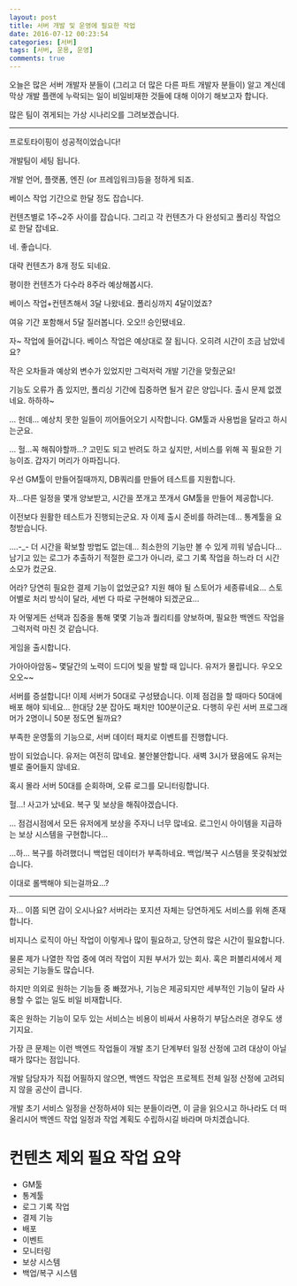 ```yaml
---
layout: post
title: 서버 개발 및 운영에 필요한 작업
date: 2016-07-12 00:23:54
categories: [서버]
tags: [서버, 운용, 운영]
comments: true
---
```


오늘은 많은 서버 개발자 분들이 (그리고 더 많은 다른 파트 개발자 분들이) 알고 계신데 막상 개발 플랜에 누락되는 일이 비일비재한 것들에 대해 이야기 해보고자 합니다.

많은 팀이 겪게되는 가상 시나리오를 그려보겠습니다.

---

프로토타이핑이 성공적이었습니다! 

개발팀이 세팅 됩니다. 

개발 언어, 플랫폼, 엔진 (or 프레임워크)등을 정하게 되죠. 

베이스 작업 기간으로 한달 정도 잡습니다. 

컨텐츠별로 1주~2주 사이를 잡습니다. 
그리고 각 컨텐츠가 다 완성되고 폴리싱 작업으로 한달 잡네요. 

네. 좋습니다. 

대략 컨텐츠가 8개 정도 되네요. 

평이한 컨텐츠가 다수라 8주라 예상해봅시다. 


베이스 작업+컨텐츠해서 3달 나왔네요. 
폴리싱까지 4달이었죠? 

여유 기간 포함해서 5달 질러봅니다. 
오오!! 승인됐네요. 

자~ 작업에 들어갑니다. 
베이스 작업은 예상대로 잘 됩니다. 오히려 시간이 조금 남았네요? 

작은 오차들과 예상외 변수가 있었지만 그럭저럭 개발 기간을 맞췄군요! 

기능도 오류가 좀 있지만, 폴리싱 기간에 집중하면 될거 같은 양입니다. 
출시 문제 없겠네요. 하하하~ 

… 헌데… 예상치 못한 일들이 끼어들어오기 시작합니다. 
GM툴과 사용법을 달라고 하시는군요. 

… 헐...꼭 해줘야할까…? 고민도 되고 반려도 하고 싶지만, 서비스를 위해 꼭 필요한 기능이죠. 
갑자기 머리가 아파집니다. 

우선 GM툴이 만들어질때까지, DB쿼리를 만들어 테스트를 지원합니다. 

자...다른 일정을 몇개 양보받고, 시간을 쪼개고 쪼개서 GM툴을 만들어 제공합니다. 

이전보다 원활한 테스트가 진행되는군요. 
자 이제 출시 준비를 하려는데… 통계툴을 요청받습니다. 

….-_- 더 시간을 확보할 방법도 없는데… 
최소한의 기능만 볼 수 있게 끼워 넣습니다… 
남기고 있는 로그가 추출하기 적절한 로그가 아니라, 로그 기록 작업을 하느라 더 시간 소모가 컸군요. 


어라? 당연히 필요한 결제 기능이 없었군요? 
지원 해야 될 스토어가 세종류네요… 
스토어별로 처리 방식이 달라, 세번 다 따로 구현해야 되겠군요... 

자 어떻게든 선택과 집중을 통해 몇몇 기능과 퀄리티를 양보하며, 필요한 백엔드 작업을  그럭저럭 마친 것 같습니다. 

게임을 출시합니다. 

가아아아암동~ 몇달간의 노력이 드디어 빛을 발할 때 입니다. 
유저가 몰립니다. 우오오오오~~ 

서버를 증설합니다! 
이제 서버가 50대로 구성됐습니다. 
이제 점검을 할 때마다 50대에 배포 해야 되네요… 
한대당 2분 잡아도 패치만 100분이군요. 
다행히 우린 서버 프로그래머가 2명이니 50분 정도면 될까요? 

부족한 운영툴의 기능으로, 서버 데이터 패치로 이벤트를 진행합니다. 

밤이 되었습니다. 
유저는 여전히 많네요. 불안불안합니다. 
새벽 3시가 됐음에도 유저는 별로 줄어들지 않네요. 

혹시 몰라 서버 50대를 순회하며, 오류 로그를 모니터링합니다. 

헐…! 사고가 났네요. 복구 및 보상을 해줘야겠습니다. 

… 점검시점에서 모든 유저에게 보상을 주자니 너무 많네요. 
로그인시 아이템을 지급하는 보상 시스템을 구현합니다… 

…하… 복구를 하려했더니 백업된 데이터가 부족하네요. 백업/복구 시스템을 못갖춰놨었습니다. 

이대로 롤백해야 되는걸까요…? 

---

자… 이쯤 되면 감이 오시나요?
서버라는 포지션 자체는 당연하게도 서비스를 위해 존재합니다.

비지니스 로직이 아닌 작업이 이렇게나 많이 필요하고, 당연히 많은 시간이 필요합니다.


물론 제가 나열한 작업 중에 여러 작업이 지원 부서가 있는 회사. 혹은 퍼블리셔에서 제공되는 기능들도 많습니다.

하지만 의외로 원하는 기능들 중 빠졌거나, 기능은 제공되지만 세부적인 기능이 달라 사용할 수 없는 일도 비일 비재합니다.

혹은 원하는 기능이 모두 있는 서비스는 비용이 비싸서 사용하기 부담스러운 경우도 생기지요.


가장 큰 문제는 이런 백엔드 작업들이 개발 초기 단계부터 일정 산정에 고려 대상이 아닐 때가 많다는 점입니다.

개발 담당자가 직접 어필하지 않으면, 백엔드 작업은 프로젝트 전체 일정 산정에 고려되지 않을 공산이 큽니다.

개발 초기 서비스 일정을 산정하셔야 되는 분들이라면, 이 글을 읽으시고 하나라도 더 떠올리시어 백엔드 작업 일정과 작업 계획도 수립하시길 바라며 마치겠습니다.


# 컨텐츠 제외 필요 작업 요약

- GM툴
- 통계툴
- 로그 기록 작업
- 결제 기능
- 배포
- 이벤트
- 모니터링
- 보상 시스템
- 백업/복구 시스템